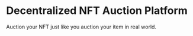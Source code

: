# Decentralized NFT Auction Platform

Auction your NFT just like you auction your item in real world.
